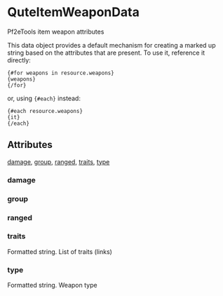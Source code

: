 # QuteItemWeaponData

Pf2eTools item weapon attributes

This data object provides a default mechanism for creating a marked up string based on the attributes that are present. To use it, reference it directly:  
 ```  
 {#for weapons in resource.weapons}  
 {weapons}  
 {/for}  
 ```  
 or, using `{#each}` instead:  
 ```  
 {#each resource.weapons}  
 {it}  
 {/each}  
 ```

## Attributes

[damage](#damage), [group](#group), [ranged](#ranged), [traits](#traits), [type](#type)


### damage


### group


### ranged


### traits

Formatted string. List of traits (links)

### type

Formatted string. Weapon type
